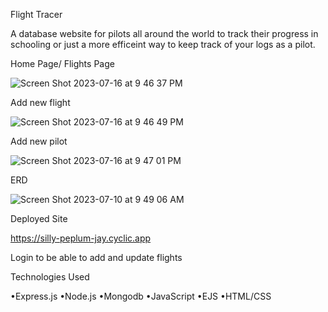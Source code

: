 Flight Tracer 

A database website for pilots all around the world to track their progress in schooling or just a more efficeint way to keep track of your logs as a pilot.

Home Page/ Flights Page

![Screen Shot 2023-07-16 at 9 46 37 PM](https://github.com/RikiTaladua/Project-GA-605/assets/125234800/d8b91689-fe1b-47c1-9399-082855814918)

Add new flight

![Screen Shot 2023-07-16 at 9 46 49 PM](https://github.com/RikiTaladua/Project-GA-605/assets/125234800/b1f27cc3-f899-43fb-bb51-0a8be08bf6d0)

Add new pilot

![Screen Shot 2023-07-16 at 9 47 01 PM](https://github.com/RikiTaladua/Project-GA-605/assets/125234800/4670c650-2744-4f45-8dfe-5de425dc2cea)

ERD

![Screen Shot 2023-07-10 at 9 49 06 AM](https://github.com/RikiTaladua/Project-GA-605/assets/125234800/dbd5b23d-f11f-4af9-b38e-1d290868dd9c)


Deployed Site

https://silly-peplum-jay.cyclic.app

Login to be able to add and update flights


Technologies Used

•Express.js
•Node.js
•Mongodb
•JavaScript
•EJS
•HTML/CSS
